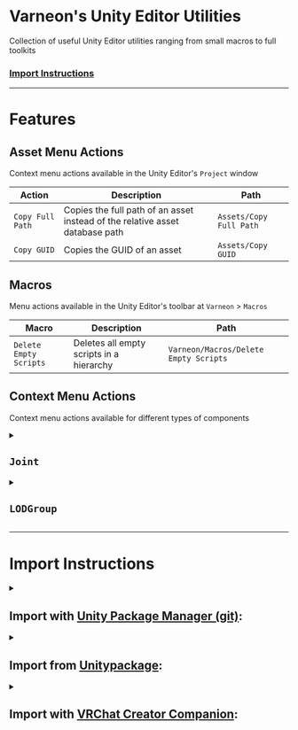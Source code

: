 # Varneon's Unity Editor Utilities
Collection of useful Unity Editor utilities ranging from small macros to full toolkits

### [Import Instructions](#import-instructions-1)

---

# Features

## Asset Menu Actions

Context menu actions available in the Unity Editor's `Project` window

| Action | Description | Path |
| - | - | - |
| `Copy Full Path` | Copies the full path of an asset instead of the relative asset database path | `Assets/Copy Full Path` |
| `Copy GUID` | Copies the GUID of an asset | `Assets/Copy GUID` |

## Macros

Menu actions available in the Unity Editor's toolbar at `Varneon` > `Macros`

| Macro | Description | Path |
| - | - | - |
| `Delete Empty Scripts` | Deletes all empty scripts in a hierarchy | `Varneon/Macros/Delete Empty Scripts` |

## Context Menu Actions

Context menu actions available for different types of components

<details>
<summary>

## `Joint`</summary>

| Action | Description |
| - | - |
| `Set Connected Body To Parent` | Sets the nearest Rigidbody in any parent as connected body of the joint |
| `Set Connected Body To Child` | Sets the nearest Rigidbody in any child as connected body of the joint |

</details><details>
<summary>

## `LODGroup`</summary>

| Action | Description |
| - | - |
| `Remove Missing Renderers` | Removes missing renderer references from LODGroup. Prevents severe editor [errors](https://github.com/Varneon/UnityEditorUtilities/issues/10) |

</details>

---

# Import Instructions

<details><summary>

## Import with [Unity Package Manager (git)](https://docs.unity3d.com/2019.4/Documentation/Manual/upm-ui-giturl.html):</summary>

> 1. Navigate to your toolbar: `Window` > `Package Manager` > `[+]` > `Add package from git URL...` and paste in: `https://github.com/Varneon/UnityEditorUtilities.git`

</details><details><summary>

## Import from [Unitypackage](https://docs.unity3d.com/2019.4/Documentation/Manual/AssetPackagesImport.html):</summary>

> 1. Download latest Unity Editor Utilities from [here](https://github.com/Varneon/UnityEditorUtilities/releases/latest)
> 2. Import the downloaded .unitypackage into your Unity project

</details><details><summary>

## Import with [VRChat Creator Companion](https://vcc.docs.vrchat.com/vpm/packages#user-packages):</summary>

> 1. Download the the repository's .zip [here](https://github.com/Varneon/UnityEditorUtilities/archive/refs/heads/main.zip)
> 2. Unpack the .zip somewhere
> 3. In VRChat Creator Companion, navigate to `Settings` > `User Packages` > `Add`
> 4. Navigate to the unpacked folder, `com.varneon.editor-utilities` and click `Select Folder`
> 5. `Varneon's Editor Utilities` should now be visible under `Local User Packages` in the project view in VRChat Creator Companion

</details>
